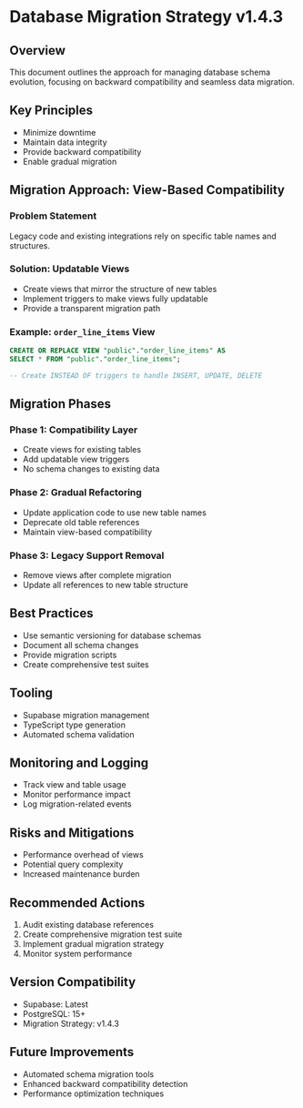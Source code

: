 # Database Migration Strategy v1.4.3

## Overview
This document outlines the approach for managing database schema evolution, focusing on backward compatibility and seamless data migration.

## Key Principles
- Minimize downtime
- Maintain data integrity
- Provide backward compatibility
- Enable gradual migration

## Migration Approach: View-Based Compatibility

### Problem Statement
Legacy code and existing integrations rely on specific table names and structures.

### Solution: Updatable Views
- Create views that mirror the structure of new tables
- Implement triggers to make views fully updatable
- Provide a transparent migration path

### Example: `order_line_items` View
```sql
CREATE OR REPLACE VIEW "public"."order_line_items" AS 
SELECT * FROM "public"."order_line_items";

-- Create INSTEAD OF triggers to handle INSERT, UPDATE, DELETE
```

## Migration Phases

### Phase 1: Compatibility Layer
- Create views for existing tables
- Add updatable view triggers
- No schema changes to existing data

### Phase 2: Gradual Refactoring
- Update application code to use new table names
- Deprecate old table references
- Maintain view-based compatibility

### Phase 3: Legacy Support Removal
- Remove views after complete migration
- Update all references to new table structure

## Best Practices
- Use semantic versioning for database schemas
- Document all schema changes
- Provide migration scripts
- Create comprehensive test suites

## Tooling
- Supabase migration management
- TypeScript type generation
- Automated schema validation

## Monitoring and Logging
- Track view and table usage
- Monitor performance impact
- Log migration-related events

## Risks and Mitigations
- Performance overhead of views
- Potential query complexity
- Increased maintenance burden

## Recommended Actions
1. Audit existing database references
2. Create comprehensive migration test suite
3. Implement gradual migration strategy
4. Monitor system performance

## Version Compatibility
- Supabase: Latest
- PostgreSQL: 15+
- Migration Strategy: v1.4.3

## Future Improvements
- Automated schema migration tools
- Enhanced backward compatibility detection
- Performance optimization techniques 